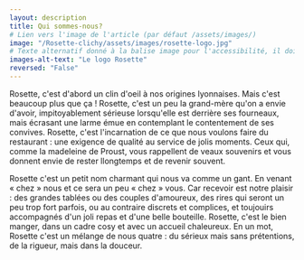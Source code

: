 ```yaml
---
layout: description
title: Qui sommes-nous?
# Lien vers l'image de l'article (par défaut /assets/images/)
image: "/Rosette-clichy/assets/images/rosette-logo.jpg"
# Texte alternatif donné à la balise image pour l'accessibilité, il doit décrire l'image succintement.
images-alt-text: "Le logo Rosette"
reversed: "False"
---
```

Rosette, c'est d'abord un clin d'oeil à nos origines lyonnaises. Mais c'est beaucoup plus que ça ! Rosette, c'est un peu la grand-mère qu'on a envie d'avoir, impitoyablement sérieuse lorsqu'elle est derrière ses fourneaux, mais écrasant une larme émue en contemplant le contentement de ses convives. Rosette, c'est l'incarnation de ce que nous voulons faire du restaurant : une exigence de qualité au service de jolis moments. Ceux qui, comme la madeleine de Proust, vous rappellent de veaux souvenirs et vous donnent envie de rester llongtemps et de revenir souvent.

Rosette c'est un petit nom charmant qui nous va comme un gant. En venant « chez » nous et ce sera un peu « chez » vous. Car recevoir est notre plaisir : des grandes tablées ou des couples d'amoureux, des rires qui seront un peu trop fort parfois, ou au contraire discrets et complices, et toujouirs accompagnés d'un joli repas et d'une belle bouteille. Rosette, c'est le bien manger, dans un cadre cosy et avec un accueil chaleureux. En un mot, Rosette c'est un mélange de nous quatre : du sérieux mais sans prétentions, de la rigueur, mais dans la douceur.